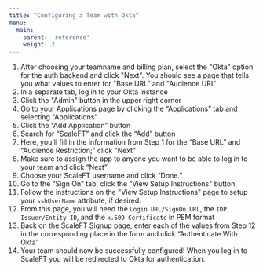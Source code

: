 ```yaml
---
title: "Configuring a Team with Okta"
menu:
  main:
    parent: 'reference'
    weight: 2
---
```


1. After choosing your teamname and billing plan, select the "Okta" option for the auth backend and click "Next". You should see a page that tells you what values to enter for "Base URL" and "Audience URI"
2. In a separate tab, log in to your Okta instance
3. Click the "Admin" button in the upper right corner
4. Go to your Applications page by clicking the “Applications” tab and selecting “Applications”
5. Click the “Add Application” button
6. Search for “ScaleFT” and click the “Add” button
7. Here, you’ll fill in the information from Step 1 for the “Base URL” and “Audience Restriction;" click "Next"
8. Make sure to assign the app to anyone you want to be able to log in to your team and click “Next”
9. Choose your ScaleFT username and click “Done.”
10. Go to the “Sign On” tab, click the “View Setup Instructions" button
11. Follow the instructions on the "View Setup Instructions" page to setup your `sshUserName` attribute, if desired.
12. From this page, you will need the `Login URL/SignOn URL`, the `IDP Issuer/Entity ID`, and the `x.509 Certificate` in PEM format
13. Back on the ScaleFT Signup page, enter each of the values from Step 12 in the corresponding place in the form and click “Authenticate With Okta”
14. Your team should now be successfully configured! When you log in to ScaleFT you will be redirected to Okta for authentication.
